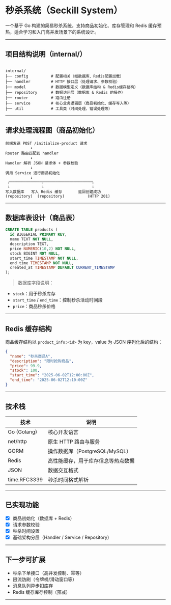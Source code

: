 # 秒杀系统（Seckill System）

一个基于 Go 构建的简易秒杀系统，支持商品初始化、库存管理和 Redis 缓存预热，适合学习和入门高并发场景下的系统设计。

---

## 项目结构说明（internal/）

```

internal/
├── config          # 配置相关（如数据库、Redis配置加载）
├── handler         # HTTP 接口层（处理请求、参数校验）
├── model           # 数据模型定义（数据库结构 & Redis缓存结构）
├── repository      # 数据访问层（数据库 & Redis 的操作）
├── router          # 路由注册
├── service         # 核心业务逻辑层（商品初始化、缓存写入等）
├── util            # 工具类（时间处理、错误处理等）

````

---

## 请求处理流程图（商品初始化）

```plaintext
前端发送 POST /initialize-product 请求
           ↓
Router 路由匹配到 handler
           ↓
Handler 解析 JSON 请求体 + 参数校验
           ↓
调用 Service 进行商品初始化
           ↓
 ┌──────────────┬─────────────────────┐
 ↓              ↓                     ↓
写入数据库   写入 Redis 缓存       返回创建成功
(repository)  (repository)          (HTTP 201)
````

---

## 数据库表设计（商品表）

```sql
CREATE TABLE products (
  id BIGSERIAL PRIMARY KEY,
  name TEXT NOT NULL,
  description TEXT,
  price NUMERIC(10,2) NOT NULL,
  stock BIGINT NOT NULL,
  start_time TIMESTAMP NOT NULL,
  end_time TIMESTAMP NOT NULL,
  created_at TIMESTAMP DEFAULT CURRENT_TIMESTAMP
);
```

>  数据库字段说明：

* `stock`：用于秒杀库存
* `start_time` / `end_time`：控制秒杀活动时间段
* `price`：商品秒杀价格

---

## Redis 缓存结构

商品缓存结构以 `product_info:<id>` 为 key，value 为 JSON 序列化后的结构：

```json
{
  "name": "秒杀商品A",
  "description": "限时抢购商品",
  "price": 99.9,
  "stock": 100,
  "start_time": "2025-06-02T12:00:00Z",
  "end_time": "2025-06-02T12:10:00Z"
}
```

---

## 技术栈

| 技术           | 说明                      |
| ------------ | ----------------------- |
| Go (Golang)  | 核心开发语言                  |
| net/http     | 原生 HTTP 路由与服务           |
| GORM         | 操作数据库（PostgreSQL/MySQL） |
| Redis        | 高性能缓存，用于库存信息等热点数据       |
| JSON         | 数据交互格式                  |
| time.RFC3339 | 秒杀时间格式解析                |

---

## 已实现功能

* [x] 商品初始化（数据库 + Redis）
* [x] 请求参数校验
* [x] 秒杀时间设置
* [x] 基础架构分层（Handler / Service / Repository）

---

## 下一步可扩展

* 秒杀下单接口（高并发控制、幂等）
* 限流防刷（令牌桶/滑动窗口等）
* 消息队列异步扣库存
* Redis 缓存库存控制（预减）

---

